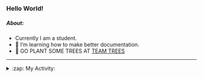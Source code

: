 ### Hello World!

##### About:
- Currently I am a student.
- 🌱 I’m learning how to make better documentation.
- 🌱 GO PLANT SOME TREES AT [TEAM TREES](https://teamtrees.org/)

---
<details>
  <summary>:zap: My Activity:</summary>
  
<!--START_SECTION:waka-->
![Code Time](http://img.shields.io/badge/Code%20Time-1%2C245%20hrs%2051%20mins-blue)

**I'm a Night 🦉** 

```text
🌞 Morning                2068 commits        ███░░░░░░░░░░░░░░░░░░░░░░   10.33 % 
🌆 Daytime                6695 commits        ████████░░░░░░░░░░░░░░░░░   33.43 % 
🌃 Evening                5771 commits        ███████░░░░░░░░░░░░░░░░░░   28.82 % 
🌙 Night                  5492 commits        ███████░░░░░░░░░░░░░░░░░░   27.42 % 
```
📅 **I'm Most Productive on Wednesday** 

```text
Monday                   2743 commits        ███░░░░░░░░░░░░░░░░░░░░░░   13.70 % 
Tuesday                  2736 commits        ███░░░░░░░░░░░░░░░░░░░░░░   13.66 % 
Wednesday                4727 commits        ██████░░░░░░░░░░░░░░░░░░░   23.60 % 
Thursday                 2639 commits        ███░░░░░░░░░░░░░░░░░░░░░░   13.18 % 
Friday                   2175 commits        ███░░░░░░░░░░░░░░░░░░░░░░   10.86 % 
Saturday                 1749 commits        ██░░░░░░░░░░░░░░░░░░░░░░░   08.73 % 
Sunday                   3257 commits        ████░░░░░░░░░░░░░░░░░░░░░   16.26 % 
```


📊 **This Week I Spent My Time On** 

```text
🔥 Editors: 
VS Code                  53 mins             ████████████████░░░░░░░░░   63.84 % 
Android Studio           28 mins             ████████░░░░░░░░░░░░░░░░░   33.60 % 
IntelliJ                 2 mins              █░░░░░░░░░░░░░░░░░░░░░░░░   02.56 % 

🐱‍💻 Projects: 
py-series                38 mins             ███████████░░░░░░░░░░░░░░   45.27 % 
swagstore                14 mins             ████░░░░░░░░░░░░░░░░░░░░░   17.36 % 
CSE224-Fundamentals-of-An13 mins             ████░░░░░░░░░░░░░░░░░░░░░   16.19 % 
github-readme-youtube-car12 mins             ████░░░░░░░░░░░░░░░░░░░░░   15.29 % 
vlsm-subnet              2 mins              █░░░░░░░░░░░░░░░░░░░░░░░░   03.28 % 
```


 Last Updated on 03/11/2023 10:11:31 UTC
<!--END_SECTION:waka-->
</details>
